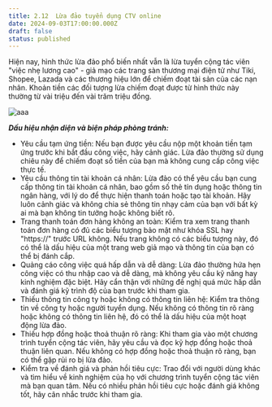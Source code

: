 ```yaml
---
title: 2.12  Lừa đảo tuyển dụng CTV online
date: 2024-09-03T17:00:00.000Z
draft: false
status: published
---
```


Hiện nay, hình thức lừa đảo phổ biến nhất vẫn là lừa tuyển cộng tác viên "việc nhẹ lương cao" - giả mạo các trang sàn thương mại điện tử như Tiki, Shopee, Lazada và các thương hiệu lớn để chiếm đoạt tài sản của các nạn nhân. Khoản tiền các đối tượng lừa chiếm đoạt được từ hình thức này thường từ vài triệu đến vài trăm triệu đồng.

![](/img/Lua_dao_tuyen_CTV_online_03_7742c4d4de.jpg "aaa")

***Dấu hiệu nhận diện và biện pháp phòng tránh:***

* Yêu cầu tạm ứng tiền: Nếu bạn được yêu cầu nộp một khoản tiền tạm ứng trước khi bắt đầu công việc, hãy cảnh giác. Lừa đảo thường sử dụng chiêu này để chiếm đoạt số tiền của bạn mà không cung cấp công việc thực tế.
* Yêu cầu thông tin tài khoản cá nhân: Lừa đảo có thể yêu cầu bạn cung cấp thông tin tài khoản cá nhân, bao gồm số thẻ tín dụng hoặc thông tin ngân hàng, với lý do để thực hiện thanh toán hoặc tạo tài khoản. Hãy luôn cảnh giác và không chia sẻ thông tin nhạy cảm của bạn với bất kỳ ai mà bạn không tin tưởng hoặc không biết rõ.
* Trang thanh toán đơn hàng không an toàn: Kiểm tra xem trang thanh toán đơn hàng có đủ các biểu tượng bảo mật như khóa SSL hay "https\://" trước URL không. Nếu trang không có các biểu tượng này, đó có thể là dấu hiệu của một trang web giả mạo và thông tin của bạn có thể bị đánh cắp.
* Quảng cáo công việc quá hấp dẫn và dễ dàng: Lừa đảo thường hứa hẹn công việc có thu nhập cao và dễ dàng, mà không yêu cầu kỹ năng hay kinh nghiệm đặc biệt. Hãy cẩn thận với những đề nghị quá mức hấp dẫn và đánh giá kỹ trình độ của bạn trước khi tham gia.
* Thiếu thông tin công ty hoặc không có thông tin liên hệ: Kiểm tra thông tin về công ty hoặc người tuyển dụng. Nếu không có thông tin rõ ràng hoặc không có thông tin liên hệ, đó có thể là dấu hiệu của một hoạt động lừa đảo.
* Thiếu hợp đồng hoặc thoả thuận rõ ràng: Khi tham gia vào một chương trình tuyển cộng tác viên, hãy yêu cầu và đọc kỹ hợp đồng hoặc thoả thuận liên quan. Nếu không có hợp đồng hoặc thoả thuận rõ ràng, bạn có thể gặp rủi ro bị lừa đảo.
* Kiểm tra về đánh giá và phản hồi tiêu cực: Trao đổi với người dùng khác và tìm hiểu về kinh nghiệm của họ với chương trình tuyển cộng tác viên mà bạn quan tâm. Nếu có nhiều phản hồi tiêu cực hoặc đánh giá không tốt, hãy cân nhắc trước khi tham gia.
